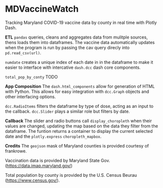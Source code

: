 # MDVaccineWatch
Tracking Maryland COVID-19 vaccine data by county in real time with Plotly Dash.

**ETL**
`pandas` queries, cleans and aggregates data from mulitple sources, thens loads them into dataframes. The vaccine data automatically updates when the program is run by passing the cav query direcly into `pd.read_csv(url)`.

`numdate` creates a unique index of each date in in the dataframe to make it easier to interface with intercative `dash.dcc` dash core components.

`total_pop_by_conty` TODO

**App Composition**
The `dash.html_components` allow for generation of HTML with Python. This allows for easy integration with `dcc.Graph` objects and other interfacing options.

`dcc.RadioItems` filters the dataframe by type of dose, acting as an input to the callback. `dcc.Slider` plays a similar role but filters by date.

**Callback**
The slider and radio buttons call `display_choropleth` when their values are changed, updating the map based on the data they filter from the dataframe. The funtion returns a container to display the current selected date and the `plotly.express` `choropleth_mapbox`.

**Credits**
The `geojson` mask of Maryland counties is provided courtesy of frankrowe.

Vaccination data is provided by Maryland State Gov. (https://data.imap.maryland.gov/)

Total population by county is provided by the U.S. Census Beurau (https://www.census.gov/).